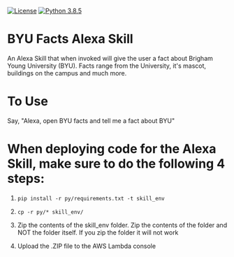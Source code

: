 [![License](https://img.shields.io/badge/License-Apache%202.0-blue.svg)](https://raw.githubusercontent.com/jpburnett/byu-facts-alexa-skill/master/LICENSE)
[![Python 3.8.5](https://img.shields.io/badge/python-3.6-blue.svg)](https://www.python.org/downloads/release/python-360/)

# BYU Facts Alexa Skill

An Alexa Skill that when invoked will give the user a fact about Brigham Young University (BYU). Facts range from the University, it's mascot, buildings on the campus and much more. 

# To Use
Say, "Alexa, open BYU facts and tell me a fact about BYU"


# When deploying code for the Alexa Skill, make sure to do the following 4 steps:

1. ```pip install -r py/requirements.txt -t skill_env```

2. ```cp -r py/* skill_env/```

3. Zip the contents of the skill_env folder. Zip the contents of the folder and NOT the folder itself. If you zip the folder it will not work

4. Upload the .ZIP file to the AWS Lambda console
